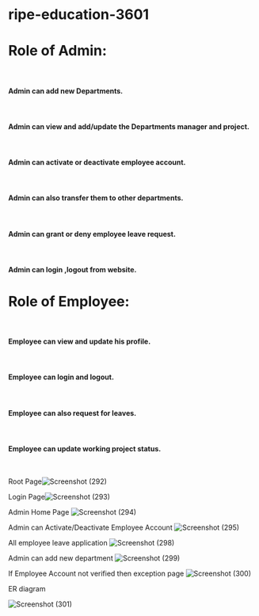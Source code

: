 # ripe-education-3601

<h1>Role of Admin:</h1> <br>
<h4>Admin can add new Departments.</h4><br>
<h4>Admin can view and add/update the Departments manager and project.</h4><br> 
<h4>Admin can activate or deactivate employee account.</h4><br> 
<h4>Admin can also transfer them to other departments.</h4><br>
<h4>Admin can grant or deny employee leave request.</h4><br>
<h4>Admin can login ,logout from website.</h4>

<h1> Role of Employee:</h1> <br>
<h4> Employee can view and update his profile.</h4> <br>
<h4>Employee can login and logout. </h4><br>
<h4>Employee can also request for leaves. </h4><br>
<h4>Employee can update working project status. </h4><br>

Root Page![Screenshot (292)](https://user-images.githubusercontent.com/69399810/213988671-72125f80-f238-41c8-8b73-7f176a9ad615.png)

Login Page![Screenshot (293)](https://user-images.githubusercontent.com/69399810/213988748-3c250245-300c-4011-9e22-18f8cbec701a.png)

Admin Home Page ![Screenshot (294)](https://user-images.githubusercontent.com/69399810/213988932-a6cbef9c-a678-470b-9423-9e04c7c55c06.png)

Admin can Activate/Deactivate Employee Account ![Screenshot (295)](https://user-images.githubusercontent.com/69399810/213989007-cd42cdd9-bcd9-495d-bc57-74289f70e83f.png)

All employee leave application
![Screenshot (298)](https://user-images.githubusercontent.com/69399810/213989151-cb84dfc8-c81f-4415-80d7-b93846c1c8f8.png)

Admin can add new department 
![Screenshot (299)](https://user-images.githubusercontent.com/69399810/213989217-e8f4901a-94d4-43bd-9541-3db885c6184e.png)

If Employee Account not verified then exception page 
![Screenshot (300)](https://user-images.githubusercontent.com/69399810/213989295-ec349b88-c846-41e3-a172-da8a497ed302.png)

ER diagram 



![Screenshot (301)](https://user-images.githubusercontent.com/69399810/214001738-aa369761-c36f-425b-ad5e-46808de64b4e.png)
